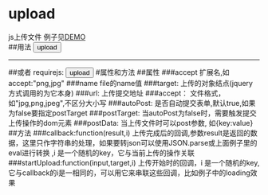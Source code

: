 # upload
js上传文件
例子见[DEMO](http://www.lovewebgames.com/jsmodule/upload.html)  
##用法
	<button id="btn_upload">upload</button>
	<script src="../src/jquery-1.9.1.min.js"></script>
	<script src="../src/upload.js"></script>
	<script>
		var upload = new Upload();
		var loadArr = {};
		upload.init({target:$('#btn_upload'),url:"data.html",accept:"png,jpg",startUpload:function(input,i){
			console.log('正在上传中....')
			loadArr[i] = $('<span>正在上传中....</span>');
			$('#preview').append(loadArr[i]);
		}, callback:function(result,i){
			eval( 'result='+result);
			setTimeout(function(){
				//看到正在上传中的效果加了定时器，实际应用中不需要
				loadArr[i] .html('<img src="'+result.url+'" width="200" height="200"/><input type="hidden" value="'+result.url+'"/>');
			},1000)
		}});
	</script>
***
##或者  requirejs:
	<button id="btn_upload">upload</button>
	<script type="text/javascript" src="../dest/require.js"></script>
	<script>
	requirejs.config({
		//By default load any module IDs from js/lib
		baseUrl: '../dest',
		paths: {
			$: 'jquery-1.11.2',
			upload:"upload",
			mobileUpload:"mobile-upload"
		}
	});
	require(['upload','$'], function(Upload,$) {
		var upload = new Upload();
		upload.init({target:$('#btn_upload'),url:"data.html", callback:function(result){
			eval( 'result='+result);
			$('body').append('<img src="'+result.url+'" width="200" height="200"/><input type="hidden" value="'+result.url+'"/>');
		}});
	});
	</script>
#属性和方法
##属性
###accept
	扩展名,如accept:"png,jpg"
###name
	file的name值
###target:
	上传的对象结点(jquery方式调用的为它本身)
###url:
	上传提交地址
###accept：
	文件格式，如"jpg,png,jpeg",不区分大小写
###autoPost:
	是否自动提交表单,默认true,如果为false要指定postTarget
###postTarget:
	当autoPost为false时，需要触发提交上传操作的dom元素
###postData:
	当上传文件时可以post参数, 如{key:value}
##方法
###callback:function(result,i)
		上传完成后的回调,参数result是返回的数据，这里只作字符串的处理，如果要转json可以使用JSON.parse或上面例子里的eval进行转换  ,i 是一个随机的key，它与当前上传的操作关联
###startUpload:function(input,target,i)
		上传开始时的回调，i 是一个随机的key,它与callback的i是一相同的，可以用它来串联这些回调，比如例子中的loading效果